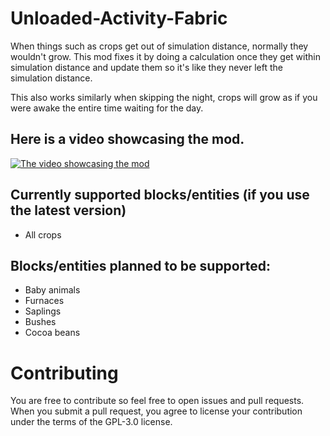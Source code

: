 # Unloaded-Activity-Fabric

When things such as crops get out of simulation distance, normally they wouldn't grow. This mod fixes it by doing a calculation once they get within simulation distance and update them so it's like they never left the simulation distance.

This also works similarly when skipping the night, crops will grow as if you were awake the entire time waiting for the day.

## Here is a video showcasing the mod.
[![The video showcasing the mod](https://img.youtube.com/vi/c1hAEfe_zVY/sddefault.jpg)](https://www.youtube.com/watch?v=c1hAEfe_zVY)

## Currently supported blocks/entities (if you use the latest version)
- All crops

## Blocks/entities planned to be supported:
- Baby animals
- Furnaces
- Saplings
- Bushes
- Cocoa beans

# Contributing
You are free to contribute so feel free to open issues and pull requests.
When you submit a pull request, you agree to license your contribution under the terms of the GPL-3.0 license.
